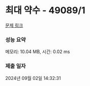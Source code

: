 # 최대 약수  - 49089/1 

[문제 링크](https://level.goorm.io/exam/49089/%EC%9D%B8%EC%8B%B8%EA%B0%80-%EB%90%98%EA%B3%A0-%EC%8B%B6%EC%9D%80-%EB%AF%BC%EC%88%98/quiz/1) 

### 성능 요약

메모리: 10.04 MB, 시간: 0.02 ms

### 제출 일자

2024년 09월 02일 14:32:31

